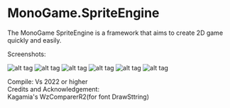 # MonoGame.SpriteEngine
The MonoGame SpriteEngine is a framework that aims to create 2D game quickly and easily.  

Screenshots:  

![alt tag](https://imgur.com/OnWWPCal.jpg"")
![alt tag](https://imgur.com/YBcav63l.jpg"")
![alt tag](https://imgur.com/GzeyRIFl.jpg"")
![alt tag](https://imgur.com/777ekDAl.jpg"")
![alt tag](https://imgur.com/2kemt4yl.jpg"")
![alt tag](https://imgur.com/OZfKZ1ul.jpg"")

Compile:
Vs 2022 or higher  
Credits and Acknowledgement:  
Kagamia's WzComparerR2(for font DrawSttring) 


